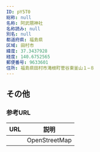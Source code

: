 ```yaml
---
ID: pY5T0
総称: null
名称: 阿武隈神社
名称読み: null
別名: null
都道府県: 福島県
区域: 田村市
緯度: 37.3437928
経度: 140.6752565
郵便番号: 9633601
住所: 福島県田村市滝根町菅谷東釜山１−８
---
```


## その他

### 参考URL

| URL | 説明          |
| --- | ------------- |
|     | OpenStreetMap |
